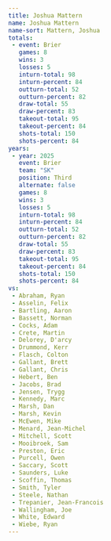 ```yaml
---
title: Joshua Mattern
name: Joshua Mattern
name-sort: Mattern, Joshua
totals:
 - event: Brier
   games: 8
   wins: 3
   losses: 5
   inturn-total: 98
   inturn-percent: 84
   outturn-total: 52
   outturn-percent: 82
   draw-total: 55
   draw-percent: 83
   takeout-total: 95
   takeout-percent: 84
   shots-total: 150
   shots-percent: 84
years:
 - year: 2025
   event: Brier
   team: "SK"
   position: Third
   alternate: false
   games: 8
   wins: 3
   losses: 5
   inturn-total: 98
   inturn-percent: 84
   outturn-total: 52
   outturn-percent: 82
   draw-total: 55
   draw-percent: 83
   takeout-total: 95
   takeout-percent: 84
   shots-total: 150
   shots-percent: 84
vs:
 - Abraham, Ryan
 - Asselin, Felix
 - Bartling, Aaron
 - Bassett, Norman
 - Cocks, Adam
 - Crete, Martin
 - Delorey, D'arcy
 - Drummond, Kerr
 - Flasch, Colton
 - Gallant, Brett
 - Gallant, Chris
 - Hebert, Ben
 - Jacobs, Brad
 - Jensen, Trygg
 - Kennedy, Marc
 - Marsh, Dan
 - Marsh, Kevin
 - McEwen, Mike
 - Menard, Jean-Michel
 - Mitchell, Scott
 - Mooibroek, Sam
 - Preston, Eric
 - Purcell, Owen
 - Saccary, Scott
 - Saunders, Luke
 - Scoffin, Thomas
 - Smith, Tyler
 - Steele, Nathan
 - Trepanier, Jean-Francois
 - Wallingham, Joe
 - White, Edward
 - Wiebe, Ryan
---
```

